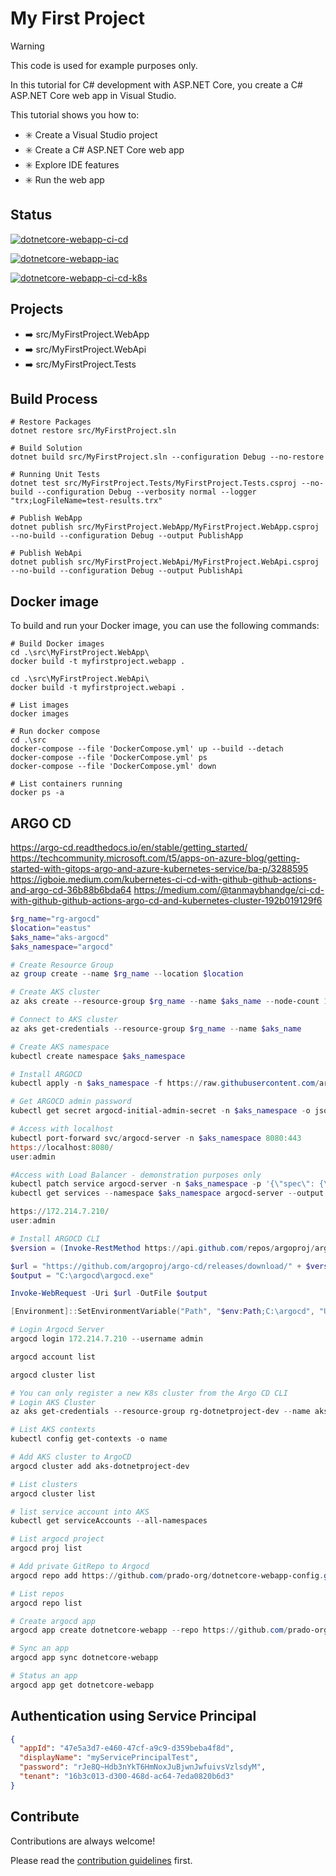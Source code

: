 # My First Project

> [!WARNING]
> This code is used for example purposes only.

In this tutorial for C# development with ASP.NET Core, you create a C# ASP.NET Core web app in Visual Studio.

This tutorial shows you how to:

- :eight_spoked_asterisk: Create a Visual Studio project
- :eight_spoked_asterisk: Create a C# ASP.NET Core web app
- :eight_spoked_asterisk: Explore IDE features
- :eight_spoked_asterisk: Run the web app

## Status
[![dotnetcore-webapp-ci-cd](https://github.com/prado-org/dotnetcore-webapp/actions/workflows/ci-cd.yml/badge.svg)](https://github.com/prado-org/dotnetcore-webapp/actions/workflows/ci-cd.yml)

[![dotnetcore-webapp-iac](https://github.com/prado-org/dotnetcore-webapp/actions/workflows/iac.yml/badge.svg)](https://github.com/prado-org/dotnetcore-webapp/actions/workflows/iac.yml)

[![dotnetcore-webapp-ci-cd-k8s](https://github.com/prado-org/dotnetcore-webapp/actions/workflows/ci-cd-k8s.yml/badge.svg)](https://github.com/prado-org/dotnetcore-webapp/actions/workflows/ci-cd-k8s.yml)

## Projects
- :arrow_right: src/MyFirstProject.WebApp
- :arrow_right: src/MyFirstProject.WebApi
- :arrow_right: src/MyFirstProject.Tests

## Build Process

```
# Restore Packages
dotnet restore src/MyFirstProject.sln

# Build Solution
dotnet build src/MyFirstProject.sln --configuration Debug --no-restore

# Running Unit Tests
dotnet test src/MyFirstProject.Tests/MyFirstProject.Tests.csproj --no-build --configuration Debug --verbosity normal --logger "trx;LogFileName=test-results.trx"

# Publish WebApp
dotnet publish src/MyFirstProject.WebApp/MyFirstProject.WebApp.csproj --no-build --configuration Debug --output PublishApp

# Publish WebApi
dotnet publish src/MyFirstProject.WebApi/MyFirstProject.WebApi.csproj --no-build --configuration Debug --output PublishApi

```

## Docker image
    
To build and run your Docker image, you can use the following commands:

```
# Build Docker images
cd .\src\MyFirstProject.WebApp\
docker build -t myfirstproject.webapp .

cd .\src\MyFirstProject.WebApi\
docker build -t myfirstproject.webapi .

# List images
docker images

# Run docker compose
cd .\src
docker-compose --file 'DockerCompose.yml' up --build --detach
docker-compose --file 'DockerCompose.yml' ps
docker-compose --file 'DockerCompose.yml' down

# List containers running
docker ps -a
```

## ARGO CD

https://argo-cd.readthedocs.io/en/stable/getting_started/
https://techcommunity.microsoft.com/t5/apps-on-azure-blog/getting-started-with-gitops-argo-and-azure-kubernetes-service/ba-p/3288595
https://igboie.medium.com/kubernetes-ci-cd-with-github-github-actions-and-argo-cd-36b88b6bda64
https://medium.com/@tanmaybhandge/ci-cd-with-github-github-actions-argo-cd-and-kubernetes-cluster-192b019129f6

```powershell
$rg_name="rg-argocd"
$location="eastus"
$aks_name="aks-argocd"
$aks_namespace="argocd"

# Create Resource Group
az group create --name $rg_name --location $location

# Create AKS cluster
az aks create --resource-group $rg_name --name $aks_name --node-count 1 --generate-ssh-keys

# Connect to AKS cluster
az aks get-credentials --resource-group $rg_name --name $aks_name

# Create AKS namespace
kubectl create namespace $aks_namespace

# Install ARGOCD
kubectl apply -n $aks_namespace -f https://raw.githubusercontent.com/argoproj/argo-cd/stable/manifests/install.yaml

# Get ARGOCD admin password
kubectl get secret argocd-initial-admin-secret -n $aks_namespace -o json | ConvertFrom-Json | select -ExpandProperty data | % { $_.PSObject.Properties | % { $_.Name + [System.Environment]::NewLine + [System.Text.Encoding]::UTF8.GetString([System.Convert]::FromBase64String($_.Value)) + [System.Environment]::NewLine + [System.Environment]::NewLine } }

# Access with localhost
kubectl port-forward svc/argocd-server -n $aks_namespace 8080:443
https://localhost:8080/
user:admin

#Access with Load Balancer - demonstration purposes only
kubectl patch service argocd-server -n $aks_namespace -p '{\"spec\": {\"type\": \"LoadBalancer\"}}'
kubectl get services --namespace $aks_namespace argocd-server --output jsonpath='{.status.loadBalancer.ingress[0].ip}'

https://172.214.7.210/
user:admin

# Install ARGOCD CLI
$version = (Invoke-RestMethod https://api.github.com/repos/argoproj/argo-cd/releases/latest).tag_name

$url = "https://github.com/argoproj/argo-cd/releases/download/" + $version + "/argocd-windows-amd64.exe"
$output = "C:\argocd\argocd.exe"

Invoke-WebRequest -Uri $url -OutFile $output

[Environment]::SetEnvironmentVariable("Path", "$env:Path;C:\argocd", "User")

# Login Argocd Server
argocd login 172.214.7.210 --username admin

argocd account list

argocd cluster list

# You can only register a new K8s cluster from the Argo CD CLI
# Login AKS Cluster
az aks get-credentials --resource-group rg-dotnetproject-dev --name aks-dotnetproject-dev

# List AKS contexts
kubectl config get-contexts -o name

# Add AKS cluster to ArgoCD
argocd cluster add aks-dotnetproject-dev

# List clusters
argocd cluster list

# list service account into AKS
kubectl get serviceAccounts --all-namespaces

# List argocd project
argocd proj list

# Add private GitRepo to Argocd
argocd repo add https://github.com/prado-org/dotnetcore-webapp-config.git --name dotnetcore-webapp --username git --password <secret>

# List repos
argocd repo list

# Create argocd app
argocd app create dotnetcore-webapp --repo https://github.com/prado-org/dotnetcore-webapp-config.git --path ./ --dest-namespace default --dest-server https://aks-dotnetproject-dev-fuqes3xs.hcp.eastus.azmk8s.io:443 --directory-recurse

# Sync an app
argocd app sync dotnetcore-webapp

# Status an app
argocd app get dotnetcore-webapp

```

## Authentication using Service Principal

```json
{
  "appId": "47e5a3d7-e460-47cf-a9c9-d359beba4f8d",
  "displayName": "myServicePrincipalTest",
  "password": "rJe8Q~Hdb3nYkT6HmNoxJuBjwnJwfuivsVzlsdyM",
  "tenant": "16b3c013-d300-468d-ac64-7eda0820b6d3"
}
```

## Contribute

Contributions are always welcome!

Please read the [contribution guidelines](CONTRIBUTING.md) first.

